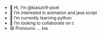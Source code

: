 - 👋 Hi, I’m @kiasutr9-pixel
- 👀 I’m interested in animation and java script
- 🌱 I’m currently learning python
- 💞️ I’m looking to collaborate on c
- 😄 Pronouns: ... kia

<!---
kiasutr9-pixel/kiasutr9-pixel is a ✨ special ✨ repository because its `README.md` (this file) appears on your GitHub profile.
You can click the Preview link to take a look at your changes.
--->
